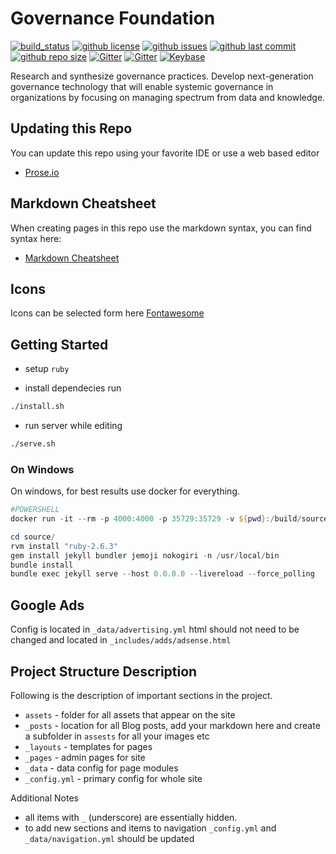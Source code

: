 # Governance Foundation

[![build_status](https://github.com/governance-foundation/governance.foundation/workflows/build/badge.svg)](https://github.com/governance-foundation/governance.foundation/actions?workflow=build)
[![github license](https://img.shields.io/github/license/governance-foundation/governance.foundation)](https://github.com/governance-foundation/governance.foundation)
[![github issues](https://img.shields.io/github/issues/governance-foundation/governance.foundation)](https://github.com/governance-foundation/governance.foundation)
[![github last commit](https://img.shields.io/github/last-commit/governance-foundation/governance.foundation)](https://github.com/governance-foundation/governance.foundation)
[![github repo size](https://img.shields.io/github/repo-size/governance-foundation/governance.foundation)](https://github.com/governance-foundation/governance.foundation)
[![Gitter](https://badges.gitter.im/governance-foundation/community.svg)](https://gitter.im/governance-foundation/community?utm_source=badge&utm_medium=badge&utm_campaign=pr-badge)
[![Gitter](https://img.shields.io/badge/forum-Google-orange)](https://groups.google.com/forum/#!forum/governance-foundation)
[![Keybase](https://img.shields.io/keybase/pgp/gvfn?color=orange&label=PGP&logo=keybase&logoColor=orange)](https://keybase.io/gvfn)

Research and synthesize governance practices. Develop next-generation governance technology that will enable systemic governance in organizations by focusing on managing spectrum from data and knowledge.

## Updating this Repo

You can update this repo using your favorite IDE or use a web based editor

* [Prose.io](http://prose.io/#governance-foundation/governance.foundation/tree/master)

## Markdown Cheatsheet

When creating pages in this repo use the markdown syntax, you can find syntax here:

* [Markdown Cheatsheet](https://github.com/adam-p/markdown-here/wiki/Markdown-Cheatsheet)

## Icons

Icons can be selected form here [Fontawesome](http://fontawesome.io/icons/)

## Getting Started

* setup ```ruby```

* install dependecies run

```bash
./install.sh
```

* run server while editing

```bash
./serve.sh
```

### On Windows

On windows, for best results use docker for everything.

```powershell
#POWERSHELL
docker run -it --rm -p 4000:4000 -p 35729:35729 -v ${pwd}:/build/source:rw aemdesign/centos-java-buildpack bash --login

cd source/
rvm install "ruby-2.6.3"
gem install jekyll bundler jemoji nokogiri -n /usr/local/bin
bundle install
bundle exec jekyll serve --host 0.0.0.0 --livereload --force_polling

```

## Google Ads

Config is located in `_data/advertising.yml` html should not need to be changed and located in `_includes/adds/adsense.html`

## Project Structure Description

Following is the description of important sections in the project. 

* `assets` - folder for all assets that appear on the site
* `_posts` - location for all Blog posts, add your markdown here and create a subfolder in `assests` for all your images etc
* `_layouts` - templates for pages
* `_pages` - admin pages for site
* `_data` - data config for page modules
* `_config.yml` - primary config for whole site

Additional Notes

* all items with `_` (underscore) are essentially hidden.
* to add new sections and items to navigation `_config.yml` and `_data/navigation.yml` should be updated
